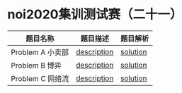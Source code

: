 # noi2020集训测试赛（二十一）
|题目名称       |题目描述      |题目解析      |
|-----------|-------------|-------------|
|Problem A 小卖部    |[description](小卖部/description.md) |[solution](小卖部/solution.md)      |
|Problem B 博弈      |[description](博弈/description.md) |[solution](博弈/solution.md)      |
|Problem C 网络流    |[description](网络流/description.md) |[solution](网络流/solution.md)      |
